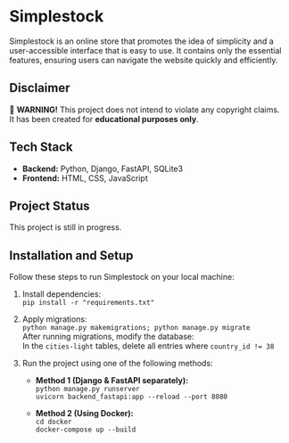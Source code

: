 # Simplestock

Simplestock is an online store that promotes the idea of simplicity and a user-accessible interface that is easy to use. It contains only the essential features, ensuring users can navigate the website quickly and efficiently.

## Disclaimer

🚨 **WARNING!** This project does not intend to violate any copyright claims.  
It has been created for **educational purposes only**.

## Tech Stack

- **Backend:** Python, Django, FastAPI, SQLite3  
- **Frontend:** HTML, CSS, JavaScript  

## Project Status

This project is still in progress.

## Installation and Setup

Follow these steps to run Simplestock on your local machine:

1. Install dependencies:  
   ```pip install -r "requirements.txt"```

2. Apply migrations:  
   ```python manage.py makemigrations; python manage.py migrate```  
   After running migrations, modify the database:  
   In the `cities-light` tables, delete all entries where `country_id != 38`

3. Run the project using one of the following methods:

   - **Method 1 (Django & FastAPI separately):**  
     ```python manage.py runserver```  
     ```uvicorn backend_fastapi:app --reload --port 8080```  

   - **Method 2 (Using Docker):**  
     ```cd docker```  
     ```docker-compose up --build```
